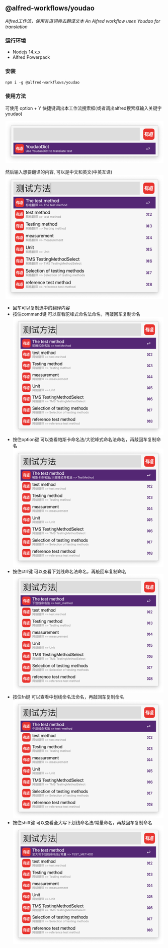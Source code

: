 ## @alfred-workflows/youdao

*Alfred工作流，使用有道词典去翻译文本*
*An Alfred workflow uses Youdao for translation*

### 运行环境

* Nodejs 14.x.x
* Alfred Powerpack

### 安装

```
npm i -g @alfred-workflows/youdao
```

### 使用方法

可使用 option + Y 快捷键调出本工作流搜索框(或者调出alfred搜索框输入关键字 youdao)

![](./docs/youdaodict.png)

然后输入想要翻译的内容, 可以是中文和英文(中英互译) 
![](./docs/youdaodict3.png)

* 回车可以复制选中的翻译内容
* 按住command键 可以查看驼峰式命名法命名，再敲回车复制命名
  ![](./docs/youdaodict4.png)
* 按住option键 可以查看帕斯卡命名法/大驼峰式命名法命名，再敲回车复制命名
  ![](./docs/youdaodict5.png)
* 按住ctrl键 可以查看下划线命名法命名，再敲回车复制命名
  ![](./docs/youdaodict6.png)
* 按住fn键 可以查看中划线命名法命名，再敲回车复制命名
  ![](./docs/youdaodict7.png)
* 按住shift键 可以查看全大写下划线命名法/常量命名，再敲回车复制命名
  ![](./docs/youdaodict8.png)
